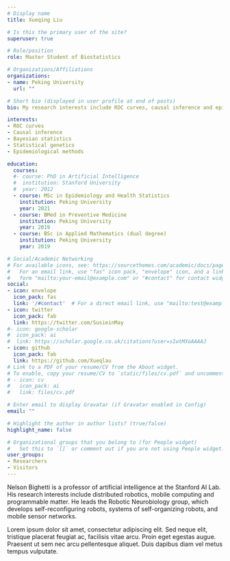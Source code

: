 ```yaml
---
# Display name
title: Xueqing Liu

# Is this the primary user of the site?
superuser: true

# Role/position
role: Master Student of Biostatistics

# Organizations/Affiliations
organizations:
- name: Peking University
  url: ""

# Short bio (displayed in user profile at end of posts)
bio: My research interests include ROC curves, causal inference and epidemiological methods.

interests:
- ROC curves
- Causal inference
- Bayesian statistics
- Statistical genetics
- Epidemiological methods

education:
  courses:
  #- course: PhD in Artificial Intelligence
  #  institution: Stanford University
  #  year: 2012
  - course: MSc in Epidemiology and Health Statistics
    institution: Peking University
    year: 2021
  - course: BMed in Preventive Medicine
    institution: Peking University
    year: 2019
  - course: BSc in Applied Mathematics (dual degree)
    institution: Peking University
    year: 2019

# Social/Academic Networking
# For available icons, see: https://sourcethemes.com/academic/docs/page-builder/#icons
#   For an email link, use "fas" icon pack, "envelope" icon, and a link in the
#   form "mailto:your-email@example.com" or "#contact" for contact widget.
social:
- icon: envelope
  icon_pack: fas
  link: '/#contact'  # For a direct email link, use "mailto:test@example.org".
- icon: twitter
  icon_pack: fab
  link: https://twitter.com/SusieinMay
#- icon: google-scholar
#  icon_pack: ai
#  link: https://scholar.google.co.uk/citations?user=sIwtMXoAAAAJ
- icon: github
  icon_pack: fab
  link: https://github.com/Xueqlau
# Link to a PDF of your resume/CV from the About widget.
# To enable, copy your resume/CV to `static/files/cv.pdf` and uncomment the lines below.
# - icon: cv
#   icon_pack: ai
#   link: files/cv.pdf

# Enter email to display Gravatar (if Gravatar enabled in Config)
email: ""

# Highlight the author in author lists? (true/false)
highlight_name: false

# Organizational groups that you belong to (for People widget)
#   Set this to `[]` or comment out if you are not using People widget.
user_groups:
- Researchers
- Visitors
---
```


Nelson Bighetti is a professor of artificial intelligence at the Stanford AI Lab. His research interests include distributed robotics, mobile computing and programmable matter. He leads the Robotic Neurobiology group, which develops self-reconfiguring robots, systems of self-organizing robots, and mobile sensor networks.

Lorem ipsum dolor sit amet, consectetur adipiscing elit. Sed neque elit, tristique placerat feugiat ac, facilisis vitae arcu. Proin eget egestas augue. Praesent ut sem nec arcu pellentesque aliquet. Duis dapibus diam vel metus tempus vulputate.

